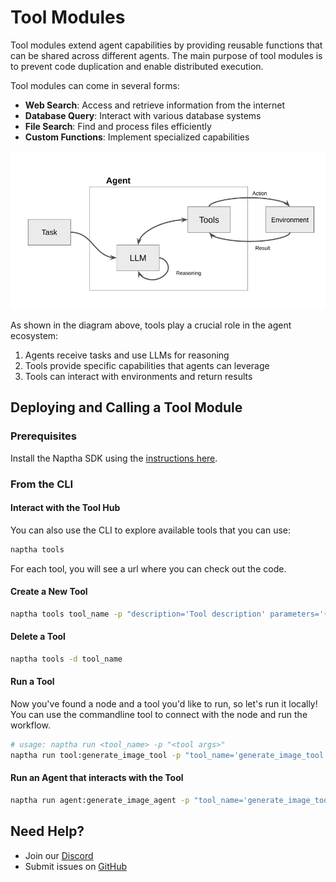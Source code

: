 # Tool Modules

Tool modules extend agent capabilities by providing reusable functions that can be shared across different agents. The main purpose of tool modules is to prevent code duplication and enable distributed execution.

Tool modules can come in several forms:

- **Web Search**: Access and retrieve information from the internet
- **Database Query**: Interact with various database systems
- **File Search**: Find and process files efficiently
- **Custom Functions**: Implement specialized capabilities

![Tool Integration](/img/tool-integration.png)

As shown in the diagram above, tools play a crucial role in the agent ecosystem:
1. Agents receive tasks and use LLMs for reasoning
2. Tools provide specific capabilities that agents can leverage
3. Tools can interact with environments and return results


## Deploying and Calling a Tool Module

### Prerequisites

Install the Naptha SDK using the [instructions here](https://github.com/NapthaAI/naptha-sdk/?tab=readme-ov-file#install).

### From the CLI

#### Interact with the Tool Hub

You can also use the CLI to explore available tools that you can use:

```bash
naptha tools
```

For each tool, you will see a url where you can check out the code.

#### Create a New Tool

```bash
naptha tools tool_name -p "description='Tool description' parameters='{tool_input_1: str, tool_input_2: str}' module_url='ipfs://QmNer9SRKmJPv4Ae3vdVYo6eFjPcyJ8uZ2rRSYd3koT6jg'" 
```

#### Delete a Tool

```bash
naptha tools -d tool_name
```

#### Run a Tool

Now you've found a node and a tool you'd like to run, so let's run it locally! You can use the commandline tool to connect with the node and run the workflow. 

```bash
# usage: naptha run <tool_name> -p "<tool args>"
naptha run tool:generate_image_tool -p "tool_name='generate_image_tool' tool_input_data='A beautiful image of a cat'"
```

#### Run an Agent that interacts with the Tool

```bash
naptha run agent:generate_image_agent -p "tool_name='generate_image_tool' tool_input_data='A beautiful image of a cat'" --tool_nodes "localhost"
```

## Need Help?
- Join our [Discord](https://naptha.ai/naptha-community)
- Submit issues on [GitHub](https://github.com/NapthaAI)